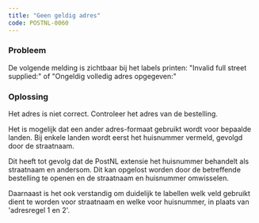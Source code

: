 ```yaml
---
title: "Geen geldig adres"
code: POSTNL-0060
---
```

### Probleem

  
De volgende melding is zichtbaar bij het labels printen: "Invalid full street supplied:" of "Ongeldig volledig adres opgegeven:"  

### Oplossing

  
Het adres is niet correct. Controleer het adres van de bestelling.

Het is mogelijk dat een ander adres-formaat gebruikt wordt voor bepaalde landen. Bij enkele landen wordt eerst het huisnummer vermeld, gevolgd door de straatnaam.

Dit heeft tot gevolg dat de PostNL extensie het huisnummer behandelt als straatnaam en andersom. Dit kan opgelost worden door de betreffende bestelling te openen en de straatnaam en huisnummer omwisselen.

Daarnaast is het ook verstandig om duidelijk te labellen welk veld gebruikt dient te worden voor straatnaam en welke voor huisnummer, in plaats van 'adresregel 1 en 2'.

